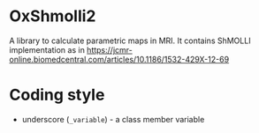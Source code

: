 # OxShmolli2
A library to calculate parametric maps in MRI. It contains ShMOLLI implementation as in https://jcmr-online.biomedcentral.com/articles/10.1186/1532-429X-12-69

# Coding style

* underscore (`_variable`) - a class member variable